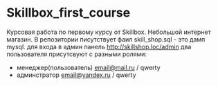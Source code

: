 # Skillbox_first_course
Курсовая работа по первому курсу от Skillbox.
Небольшой интернет магазин.
В репозитории писутствует фаил skill_shop.sql - это дамп mysql.
для входа в админ панель http://skillshop.loc/admin
два пользователя присутсвуют с разными ролями:
  - менеджер(пользователь) email@mail.ru / qwerty
  - админстратор email@yandex.ru / qwerty
